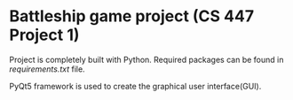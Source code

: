 # Battleship game project (CS 447 Project 1)

Project is completely built with Python. Required packages can be found in *requirements.txt* file.

PyQt5 framework is used to create the graphical user interface(GUI).
